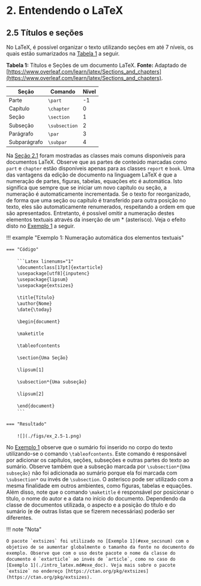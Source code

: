 # 2. Entendendo o LaTeX

## 2.5 Títulos e seções

No LaTeX, é possível organizar o texto utilizando seções em até 7 níveis, os quais estão sumarizados na [Tabela 1](#tab:tit_secs) a seguir.

<a id="tab:tit_secs"></a>

**Tabela 1:** Títulos e Seções de um documento LaTeX. **Fonte:** Adaptado de [https://www.overleaf.com/learn/latex/Sections_and_chapters](https://www.overleaf.com/learn/latex/Sections_and_chapters).


| Seção | Comando | Nível |
|-------|---------|-------|
| Parte        | `\part`        | -1 |
| Capítulo     | `\chapter`     | 0  |
| Seção        | `\section`     | 1  |
| Subseção     | `\subsection`  | 2  |
| Parágrafo    | `\par`         | 3  |
| Subparágrafo | `\subpar`      | 4  |

Na [Seção 2.1](../intro_latex/#21-introducao-ao-latex) foram mostradas as classes mais comuns disponíveis para documentos LaTeX. Observe que as partes de conteúdo marcadas como `part` e `chapter` estão disponíveis apenas para as classes `report` e `book`. Uma das vantagens da edição de documento na linguagem LaTeX é que a numeração de partes, figuras, tabelas, equações etc é automática. Isto significa que sempre que se iniciar um novo capítulo ou seção, a numeração é automaticamente incrementada. Se o texto for reorganizado, de forma que uma seção ou capítulo é transferido para outra posição no texto, eles são automaticamente renumerados, respeitando a ordem em que são apresentados. Entretanto, é possível omitir a numeração destes elementos textuais através da inserção de um * (asterisco). Veja o efeito disto no [Exemplo 1](#exe_secsnum) a seguir.

!!! example "<a id="exe_secsnum"></a>Exemplo 1: Numeração automática dos elementos textuais"

    === "Código"

        ```Latex linenums="1"
        \documentclass[17pt]{extarticle}
        \usepackage[utf8]{inputenc}
        \usepackage{lipsum}
        \usepackage{extsizes}

        \title{Título}
        \author{Nome}
        \date{\today}

        \begin{document}

        \maketitle

        \tableofcontents

        \section{Uma Seção}

        \lipsum[1]

        \subsection*{Uma subseção}

        \lipsum[2]

        \end{document}
        ```

    === "Resultado"

        ![](./figs/ex_2.5-1.png)

No [Exemplo 1](#exe_secsnum) observe que o sumário foi inserido no corpo do texto utilizando-se o comando `\tableofcontents`. Este comando é responsável por adicionar os capítulos, seções, subseções e outras partes do texto ao sumário. Observe também que a subseção marcada por `\subsection*{Uma subseção}` não foi adicionada ao sumário porque ela foi marcada com `\subsection*` ou invés de `\subsection`. O asterisco pode ser utilizado com a mesma finalidade em outros ambientes, como figuras, tabelas e equações. Além disso, note que o comando `\maketitle` é responsável por posicionar o título, o nome do autor e a data no início do documento. Dependendo da classe de documentos utilizada, o aspecto e a posição do título e do sumário (e de outras listas que se fizerem necessárias) poderão ser diferentes.

!!! note "Nota"

    O pacote `extsizes` foi utilizado no [Exemplo 1](#exe_secsnum) com o objetivo de se aumentar globalmente o tamanho da fonte no documento do exemplo. Observe que com o uso deste pacote o nome da classe do documento é `extarticle` ao invés de `article`, como no caso do [Exemplo 1](./intro_latex.md#exe_doc). Veja mais sobre o pacote `extsize` no endereço [https://ctan.org/pkg/extsizes](https://ctan.org/pkg/extsizes).